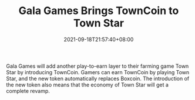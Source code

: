 ﻿---
title: "Gala Games Brings TownCoin to Town Star"
date: 2021-09-18T21:57:40+08:00
lastmod: 2021-09-18T16:45:40+08:00
draft: false
authors: ["Hartley"]
description: "Gala Games will add another play-to-earn layer to their farming game Town Star by introducing TownCoin. Gamers can earn TownCoin by playing Town Star, and the new token automatically replaces Boxcoin. The introduction of the new token also means that the economy of Town Star will get a complete revamp."
featuredImage: "gala-games-brings-towncoin-to-town-star.png"
tags: ["Virtual World","Play to Earn"]
categories: ["news"]
news: ["Virtual World"]
weight: 
lightgallery: true
pinned: false
recommend: false
recommend1: false
---

Gala Games will add another play-to-earn layer to their farming game Town Star by introducing TownCoin. Gamers can earn TownCoin by playing Town Star, and the new token automatically replaces Boxcoin. The introduction of the new token also means that the economy of Town Star will get a complete revamp.

<!--more-->

